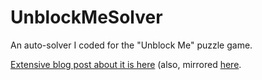 UnblockMeSolver
===============

An auto-solver I coded for the "Unblock Me" puzzle game.

[Extensive blog post about it is here](http://users.softlab.ntua.gr/~ttsiod/unblock.html) (also,
mirrored [here](http://ttsiodras.github.com/unblock.html).
